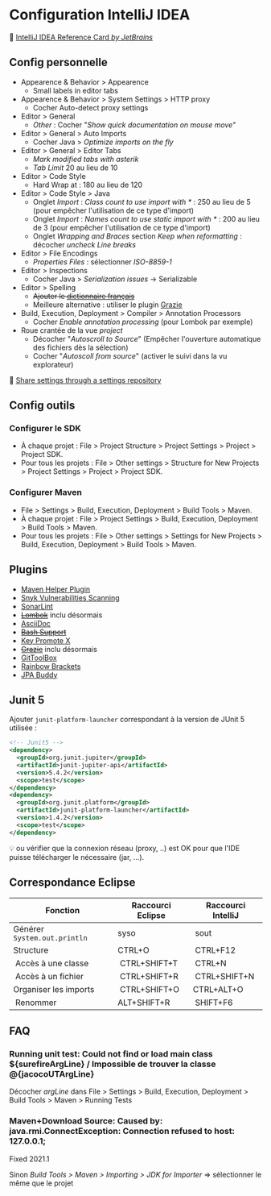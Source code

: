 # Configuration IntelliJ IDEA

:notebook: [IntelliJ IDEA Reference Card _by JetBrains_](https://resources.jetbrains.com/storage/products/intellij-idea/docs/IntelliJIDEA_ReferenceCard.pdf)

## Config personnelle

* Appearence & Behavior > Appearence
  * Small labels in editor tabs
* Appearence & Behavior > System Settings > HTTP proxy
  * Cocher Auto-detect proxy settings
* Editor > General
  * _Other_ : Cocher "_Show quick documentation on mouse move_"
* Editor > General > Auto Imports
  * Cocher Java > _Optimize imports on the fly_
* Editor > General > Editor Tabs
  * _Mark modified tabs with asterik_
  * _Tab Limit_ 20 au lieu de 10
* Editor > Code Style
  * Hard Wrap at : 180 au lieu de 120
* Editor > Code Style > Java
  * Onglet _Import_ : _Class count to use import with *_ : 250 au lieu de 5 (pour empêcher l'utilisation de ce type d'import)
  * Onglet _Import_ : _Names count to use static import with *_ : 200 au lieu de 3 (pour empêcher l'utilisation de ce type d'import)
  * Onglet _Wrapping and Braces_ section _Keep when reformatting_ : décocher _uncheck Line breaks_
* Editor > File Encodings
  * _Properties Files_ : sélectionner _ISO-8859-1_
* Editor > Inspections
  * Cocher Java > _Serialization issues_ → Serializable
* Editor > Spelling
  * ~~Ajouter le [dictionnaire français](http://www.winedt.org/dict/fr.zip)~~
  * Meilleure alternative : utiliser le plugin [Grazie](https://plugins.jetbrains.com/plugin/12175-grazie/)
* Build, Execution, Deployment > Compiler > Annotation Processors
  * Cocher _Enable annotation processing_ (pour Lombok par exemple)
* Roue crantée de la vue _project_
  * Décocher "_Autoscroll to Source_" (Empêcher l'ouverture automatique des fichiers dès la sélection)
  * Cocher "_Autoscoll from source_" (activer le suivi dans la vu explorateur)

:link: [Share settings through a settings repository](https://www.jetbrains.com/help/idea/sharing-your-ide-settings.html#settings-repository)

## Config outils

### Configurer le SDK	

* À chaque projet : File > Project Structure > Project Settings > Project > Project SDK.
* Pour tous les projets : File > Other settings > Structure for New Projects > Project Settings > Project > Project SDK.

### Configurer Maven	

* File > Settings > Build, Execution, Deployment > Build Tools > Maven.
* À chaque projet : File > Project Settings > Build, Execution, Deployment > Build Tools > Maven.
* Pour tous les projets : File > Other settings > Settings for New Projects > Build, Execution, Deployment > Build Tools > Maven.

## Plugins

* [Maven Helper Plugin](https://plugins.jetbrains.com/plugin/7179-maven-helper)
* [Snyk Vulnerabilities Scanning](https://plugins.jetbrains.com/plugin/10972-snyk-vulnerability-scanning)
* [SonarLint](https://plugins.jetbrains.com/plugin/7973-sonarlint)
* ~~[Lombok](https://plugins.jetbrains.com/plugin/6317-lombok)~~ inclu  désormais
* [AsciiDoc](https://plugins.jetbrains.com/plugin/7391-asciidoc)
* ~~[Bash Support](https://plugins.jetbrains.com/plugin/4230-bashsupport)~~
* [Key Promote X](https://plugins.jetbrains.com/plugin/9792-key-promoter-x/)
* ~~[Grazie](https://plugins.jetbrains.com/plugin/12175-grazie/)~~ inclu désormais
* [GitToolBox](https://plugins.jetbrains.com/plugin/7499-gittoolbox)
* [Rainbow Brackets](https://plugins.jetbrains.com/plugin/10080-rainbow-brackets)
* [JPA Buddy](https://plugins.jetbrains.com/plugin/15075-jpa-buddy)

## Junit 5

Ajouter `junit-platform-launcher` correspondant à la version de JUnit 5 utilisée :

```xml
<!-- Junit5 -->
<dependency>
  <groupId>org.junit.jupiter</groupId>
  <artifactId>junit-jupiter-api</artifactId>
  <version>5.4.2</version>
  <scope>test</scope>
</dependency>
<dependency>
  <groupId>org.junit.platform</groupId>
  <artifactId>junit-platform-launcher</artifactId>
  <version>1.4.2</version>
  <scope>test</scope>
</dependency>
```

:bulb: ou vérifier que la connexion réseau (proxy, ..) est OK pour que l'IDE puisse télécharger le nécessaire (jar, ...).

## Correspondance Eclipse

| Fonction | Raccourci Eclipse | Raccourci IntelliJ |
| -------- | ----------------- | ------------------ |
| Générer `System.out.println` | syso | sout | 
| Structure | CTRL+O | CTRL+F12 |
| Accès à une classe | CTRL+SHIFT+T | CTRL+N |
| Accès à un fichier | CTRL+SHIFT+R | CTRL+SHIFT+N |
| Organiser les imports | CTRL+SHIFT+O | CTRL+ALT+O |
| Renommer | ALT+SHIFT+R | SHIFT+F6 |

## FAQ

### Running unit test: Could not find or load main class ${surefireArgLine} / Impossible de trouver la classe @{jacocoUTArgLine}

Décocher _argLine_ dans File > Settings > Build, Execution, Deployment > Build Tools > Maven > Running Tests

### Maven+Download Source: Caused by: java.rmi.ConnectException: Connection refused to host: 127.0.0.1;

Fixed 2021.1

Sinon _Build Tools > Maven > Importing > JDK for Importer_ => sélectionner le même que le projet
